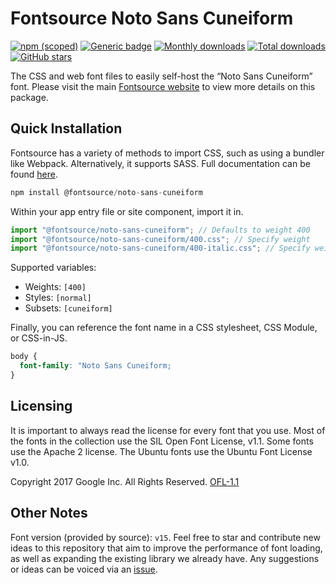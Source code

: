 # Fontsource Noto Sans Cuneiform

[![npm (scoped)](https://img.shields.io/npm/v/@fontsource/noto-sans-cuneiform?color=brightgreen)](https://www.npmjs.com/package/@fontsource/noto-sans-cuneiform) [![Generic badge](https://img.shields.io/badge/fontsource-passing-brightgreen)](https://github.com/fontsource/fontsource) [![Monthly downloads](https://badgen.net/npm/dm/@fontsource/noto-sans-cuneiform)](https://github.com/fontsource/fontsource) [![Total downloads](https://badgen.net/npm/dt/@fontsource/noto-sans-cuneiform)](https://github.com/fontsource/fontsource) [![GitHub stars](https://img.shields.io/github/stars/fontsource/fontsource.svg?style=social&label=Star)](https://github.com/fontsource/fontsource/stargazers)

The CSS and web font files to easily self-host the “Noto Sans Cuneiform” font. Please visit the main [Fontsource website](https://fontsource.org/fonts/noto-sans-cuneiform) to view more details on this package.

## Quick Installation

Fontsource has a variety of methods to import CSS, such as using a bundler like Webpack. Alternatively, it supports SASS. Full documentation can be found [here](https://fontsource.org/docs/introduction).

```javascript
npm install @fontsource/noto-sans-cuneiform
```

Within your app entry file or site component, import it in.

```javascript
import "@fontsource/noto-sans-cuneiform"; // Defaults to weight 400
import "@fontsource/noto-sans-cuneiform/400.css"; // Specify weight
import "@fontsource/noto-sans-cuneiform/400-italic.css"; // Specify weight and style

```

Supported variables:
- Weights: `[400]`
- Styles: `[normal]`
- Subsets: `[cuneiform]`

Finally, you can reference the font name in a CSS stylesheet, CSS Module, or CSS-in-JS.

```css
body {
  font-family: "Noto Sans Cuneiform;
}
```

## Licensing
It is important to always read the license for every font that you use.
Most of the fonts in the collection use the SIL Open Font License, v1.1. Some fonts use the Apache 2 license. The Ubuntu fonts use the Ubuntu Font License v1.0.

Copyright 2017 Google Inc. All Rights Reserved.
[OFL-1.1](http://scripts.sil.org/OFL)

## Other Notes
Font version (provided by source): `v15`.
Feel free to star and contribute new ideas to this repository that aim to improve the performance of font loading, as well as expanding the existing library we already have. Any suggestions or ideas can be voiced via an [issue](https://github.com/fontsource/fontsource/issues).